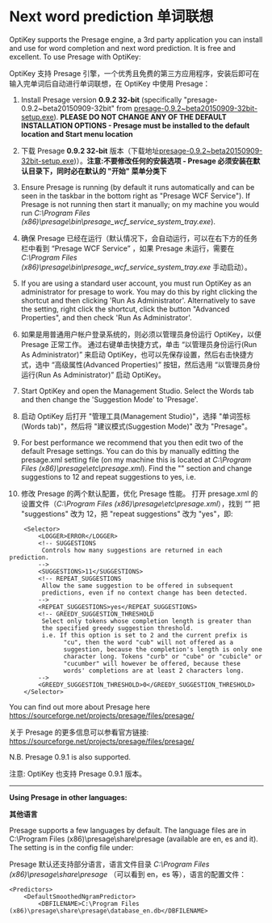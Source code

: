 Next word prediction
单词联想
======

OptiKey supports the Presage engine, a 3rd party application you can install and use for word completion and next word prediction. It is free and excellent. To use Presage with OptiKey:

OptiKey 支持 Presage 引擎，一个优秀且免费的第三方应用程序，安装后即可在输入完单词后自动进行单词联想，在 OptiKey 中使用 Presage：

1. Install Presage version **0.9.2 32-bit** (specifically "presage-0.9.2~beta20150909-32bit" from [presage-0.9.2~beta20150909-32bit-setup.exe](https://sourceforge.net/projects/presage/files/presage/0.9.2~beta/win32/presage-0.9.2~beta20150909-32bit-setup.exe/download)). **PLEASE DO NOT CHANGE ANY OF THE DEFAULT INSTALLATION OPTIONS - Presage must be installed to the default location and Start menu location**

1. 下载 Presage **0.9.2 32-bit** 版本（下载地址[presage-0.9.2~beta20150909-32bit-setup.exe](https://sourceforge.net/projects/presage/files/presage/0.9.2~beta/win32/presage-0.9.2~beta20150909-32bit-setup.exe/download))）。**注意:不要修改任何的安装选项 - Presage 必须安装在默认目录下，同时必在默认的 "开始" 菜单分类下**

2. Ensure Presage is running (by default it runs automatically and can be seen in the taskbar in the bottom right as "Presage WCF Service"). If Presage is not running then start it manually; on my machine you would run _C:\Program Files (x86)\presage\bin\presage_wcf_service_system_tray.exe_).

2. 确保 Presage 已经在运行（默认情况下，会自动运行，可以在右下方的任务栏中看到 “Presage WCF Service” ，如果 Presage 未运行，需要在 _C:\Program Files (x86)\presage\bin\presage_wcf_service_system_tray.exe_ 手动启动）。

3. If you are using a standard user account, you must run OptiKey as an administrator for presage to work. You may do this by right clicking the shortcut and then clicking 'Run As Administrator'. Alternatively to save the setting, right click the shortcut, click the button "Advanced Properties", and then check 'Run As Administrator'.

3. 如果是用普通用户帐户登录系统的，则必须以管理员身份运行 OptiKey，以便 Presage 正常工作。 通过右键单击快捷方式，单击 “以管理员身份运行(Run As Administrator)” 来启动 OptiKey，也可以先保存设置，然后右击快捷方式，选中 “高级属性(Advanced Properties)” 按钮，然后选用 “以管理员身份运行(Run As Administrator)” 启动 OptiKey。

4. Start OptiKey and open the Management Studio. Select the  Words tab and then change the 'Suggestion Mode' to 'Presage'.

4. 启动 OptiKey 后打开 "管理工具(Management Studio)"，选择 "单词签标(Words tab)"，然后将 "建议模式(Suggestion Mode)" 改为 "Presage"。

5. For best performance we recommend that you then edit two of the default Presage settings. You can do this by manually editting the presage.xml setting file (on my machine this is located at _C:\Program Files (x86)\presage\etc\presage.xml_). Find the "<Selector>" section and change suggestions to 12 and repeat suggestions to yes, i.e.

5. 修改 Presage 的两个默认配置，优化 Presage 性能。 打开 presage.xml 的设置文件（_C:\Program Files (x86)\presage\etc\presage.xml_），找到 “<Selector>” 把 "suggestions" 改为 12，把 "repeat suggestions" 改为 "yes"，即:

```
    <Selector>
        <LOGGER>ERROR</LOGGER>
        <!-- SUGGESTIONS
	     Controls how many suggestions are returned in each prediction.
        -->
        <SUGGESTIONS>11</SUGGESTIONS>
        <!-- REPEAT_SUGGESTIONS
	     Allow the same suggestion to be offered in subsequent
	     predictions, even if no context change has been detected.
        -->
        <REPEAT_SUGGESTIONS>yes</REPEAT_SUGGESTIONS>
        <!-- GREEDY_SUGGESTION_THRESHOLD
	     Select only tokens whose completion length is greater than
	     the specified greedy suggestion threshold.
	     i.e. If this option is set to 2 and the current prefix is
               "cu", then the word "cub" will not offered as a
               suggestion, because the completion's length is only one
               character long. Tokens "curb" or "cube" or "cubicle" or
               "cucumber" will however be offered, because these
               words' completions are at least 2 characters long.
        -->
        <GREEDY_SUGGESTION_THRESHOLD>0</GREEDY_SUGGESTION_THRESHOLD>
    </Selector>
```

You can find out more about Presage here https://sourceforge.net/projects/presage/files/presage/

关于 Presage 的更多信息可以参看官方链接: https://sourceforge.net/projects/presage/files/presage/

N.B. Presage 0.9.1 is also supported.

注意: OptiKey 也支持 Presage 0.9.1 版本。

---

**Using Presage in other languages:**

**其他语言**

Presage supports a few languages by default. The language files are in C:\Program Files (x86)\presage\share\presage (available are en, es and it). The setting is in the config file under:

Presage 默认还支持部分语言，语言文件目录 _C:\Program Files (x86)\presage\share\presage_ （可以看到 en，es 等），语言的配置文件：

    <Predictors>
        <DefaultSmoothedNgramPredictor>
            <DBFILENAME>C:\Program Files (x86)\presage\share\presage\database_en.db</DBFILENAME>
